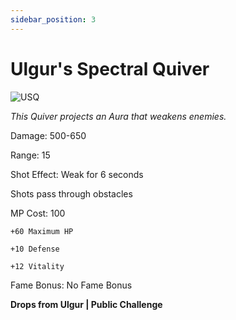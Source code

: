 ```yaml
---
sidebar_position: 3
---
```


# Ulgur's Spectral Quiver

![USQ](https://vwiki.valorserver.com/api/item/picture/ulgur's%20spectral%20quiver)

<i>This Quiver projects an Aura that weakens enemies.</i>

Damage: 500-650

Range: 15

Shot Effect: Weak for 6 seconds

Shots pass through obstacles

MP Cost: 100

    +60 Maximum HP
    
    +10 Defense

    +12 Vitality

Fame Bonus: No Fame Bonus

**Drops from Ulgur | Public Challenge**

